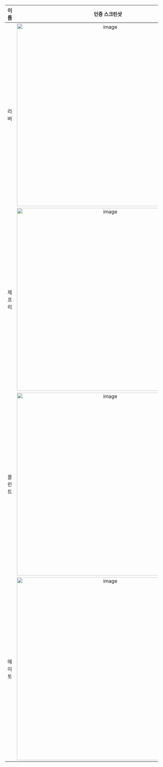 | **이름** | **인증 스크린샷** |
|:--------:|:-----------------:|
| 리버   | <img width="600" alt="image" src="https://github.com/user-attachments/assets/dc8d990a-1025-4704-8d55-71a2089fd590" /> |
| 제프리 | <img width="600" alt="image" src="https://github.com/user-attachments/assets/2d8818f9-1daf-44da-ae03-63b104bbff1f" /> |
| 플린트 | <img width="600" alt="image" src="https://github.com/user-attachments/assets/f63a4ce4-d0d9-4ec2-8fd8-698a2c1e14b7" /> |
| 메이토 | <img width="600" alt="image" src="https://github.com/user-attachments/assets/b23eb9a7-ef4c-4144-a8b0-ed4a6e33bb1f" /> |
